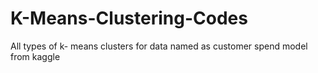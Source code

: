 # K-Means-Clustering-Codes
All types of k- means clusters for data named as customer spend model from kaggle
